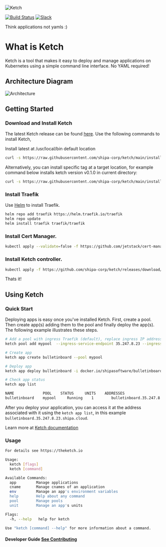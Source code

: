 ![Ketch](https://i.imgur.com/TVe46Dm.png)


[![Build Status](https://travis-ci.com/shipa-corp/ketch.svg?token=qcHta8a4Eyd9eGNDTuSN&branch=main)](https://travis-ci.com/shipa-corp/ketch) 
[![Slack](https://img.shields.io/badge/chat-on%20slack-6A5DAB)](https://shipa-io.slack.com/archives/C01E4FMEY9K)

Think applications not yamls :)

# What is Ketch

Ketch is a tool that makes it easy to deploy and manage applications on Kubernetes using a simple command line interface.
No YAML required! 

## Architecture Diagram 
![Architecture](./img/ketch-architecture.png)

## Getting Started

### Download and Install Ketch 
The latest Ketch release can be found [here](https://github.com/shipa-corp/ketch/releases). Use the following commands
to install Ketch, 

Install latest at /usr/local/bin default location

```bash
curl -s https://raw.githubusercontent.com/shipa-corp/ketch/main/install.sh | bash
```

Alternatively, you can install specific tag at a target location, for example command below installs ketch version v0.1.0 in current directory:

```bash
curl -s https://raw.githubusercontent.com/shipa-corp/ketch/main/install.sh | INSTALL_DIR=. TAG=v0.1.0  bash
```

### Install Traefik
Use [Helm](https://helm.sh/docs/intro/install/) to install Traefik. 

```bash 
helm repo add traefik https://helm.traefik.io/traefik
helm repo update
helm install traefik traefik/traefik
```

### Install Cert Manager.
```bash
kubectl apply --validate=false -f https://github.com/jetstack/cert-manager/releases/download/v1.0.3/cert-manager.yaml
```
### Install Ketch controller.
```bash
kubectl apply -f https://github.com/shipa-corp/ketch/releases/download/v0.1.0/ketch-controller.yaml
```

Thats it!

## Using Ketch 
### Quick Start
Deploying apps is easy once you've installed Ketch.  First, create a pool. Then create app(s) adding them to the pool and finally 
deploy the app(s).  The following example illustrates these steps. 

```bash
# Add a pool with ingress Traefik (default), replace ingress IP address by your ingress IP address
ketch pool add mypool  --ingress-service-endpoint 35.247.8.23 --ingress-type traefik

# Create app
ketch app create bulletinboard --pool mypool       

# Deploy app
ketch app deploy bulletinboard -i docker.io/shipasoftware/bulletinboard:1.0 

# Check app status
ketch app list 

NAME             POOL    STATUS     UNITS    ADDRESSES                                DESCRIPTION
bulletinboard    mypool     Running    1        bulletinboard.35.247.8.23.shipa.cloud    
```
After you deploy your application, you can access it at the address associated with it using the `ketch app list`, in 
this example `bulletinboard.35.247.8.23.shipa.cloud`. 

Learn more at [Ketch documentation](https://learn.theketch.io/docs)

### Usage 

```bash
For details see https://theketch.io

Usage:
  ketch [flags]
  ketch [command]

Available Commands:
  app         Manage applications
  cname       Manage cnames of an application
  env         Manage an app's environment variables
  help        Help about any command
  pool        Manage pools
  unit        Manage an app's units

Flags:
  -h, --help   help for ketch

Use "ketch [command] --help" for more information about a command.

```

#### Developer Guide [See Contributing](./CONTRIBUTING.md)

